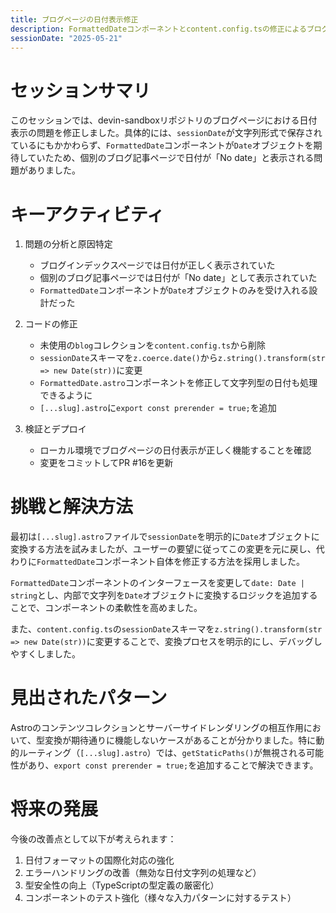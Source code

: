 ```yaml
---
title: ブログページの日付表示修正
description: FormattedDateコンポーネントとcontent.config.tsの修正によるブログ日付表示の問題解決
sessionDate: "2025-05-21"
---
```


# セッションサマリ

このセッションでは、devin-sandboxリポジトリのブログページにおける日付表示の問題を修正しました。具体的には、`sessionDate`が文字列形式で保存されているにもかかわらず、`FormattedDate`コンポーネントが`Date`オブジェクトを期待していたため、個別のブログ記事ページで日付が「No date」と表示される問題がありました。

# キーアクティビティ

1. 問題の分析と原因特定
   - ブログインデックスページでは日付が正しく表示されていた
   - 個別のブログ記事ページでは日付が「No date」として表示されていた
   - `FormattedDate`コンポーネントが`Date`オブジェクトのみを受け入れる設計だった

2. コードの修正
   - 未使用の`blog`コレクションを`content.config.ts`から削除
   - `sessionDate`スキーマを`z.coerce.date()`から`z.string().transform(str => new Date(str))`に変更
   - `FormattedDate.astro`コンポーネントを修正して文字列型の日付も処理できるように
   - `[...slug].astro`に`export const prerender = true;`を追加

3. 検証とデプロイ
   - ローカル環境でブログページの日付表示が正しく機能することを確認
   - 変更をコミットしてPR #16を更新

# 挑戦と解決方法

最初は`[...slug].astro`ファイルで`sessionDate`を明示的に`Date`オブジェクトに変換する方法を試みましたが、ユーザーの要望に従ってこの変更を元に戻し、代わりに`FormattedDate`コンポーネント自体を修正する方法を採用しました。

`FormattedDate`コンポーネントのインターフェースを変更して`date: Date | string`とし、内部で文字列を`Date`オブジェクトに変換するロジックを追加することで、コンポーネントの柔軟性を高めました。

また、`content.config.ts`の`sessionDate`スキーマを`z.string().transform(str => new Date(str))`に変更することで、変換プロセスを明示的にし、デバッグしやすくしました。

# 見出されたパターン

Astroのコンテンツコレクションとサーバーサイドレンダリングの相互作用において、型変換が期待通りに機能しないケースがあることが分かりました。特に動的ルーティング（`[...slug].astro`）では、`getStaticPaths()`が無視される可能性があり、`export const prerender = true;`を追加することで解決できます。

# 将来の発展

今後の改善点として以下が考えられます：

1. 日付フォーマットの国際化対応の強化
2. エラーハンドリングの改善（無効な日付文字列の処理など）
3. 型安全性の向上（TypeScriptの型定義の厳密化）
4. コンポーネントのテスト強化（様々な入力パターンに対するテスト）
